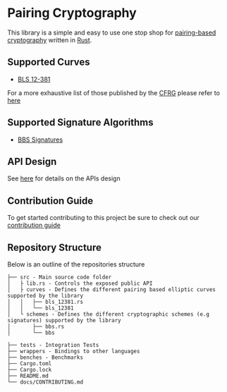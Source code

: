 # Pairing Cryptography

This library is a simple and easy to use one stop shop for [pairing-based cryptography](https://en.wikipedia.org/wiki/Pairing-based_cryptography) written in [Rust](rust-lang.org).

## Supported Curves

- [BLS 12-381](https://tools.ietf.org/html/draft-irtf-cfrg-pairing-friendly-curves-09#section-4.2.1)

For a more exhaustive list of those published by the [CFRG](https://irtf.org/cfrg) please refer to [here](https://tools.ietf.org/html/draft-irtf-cfrg-pairing-friendly-curves-09)

## Supported Signature Algorithms

- [BBS Signatures](https://identity.foundation/bbs-signature/draft-bbs-signatures.html)

## API Design

See [here](./docs/API.md) for details on the APIs design

## Contribution Guide

To get started contributing to this project be sure to check out our [contribution guide](./docs/CONTRIBUTING.md)

## Repository Structure

Below is an outline of the repositories structure

```
├── src - Main source code folder
│   ├ lib.rs - Controls the exposed public API
│   ├ curves - Defines the different pairing based elliptic curves supported by the library
│   │   ├── bls_12381.rs
│   │   └── bls_12381
│   └ schemes - Defines the different cryptographic schemes (e.g signatures) supported by the library
│       ├── bbs.rs
│       └── bbs

├── tests - Integration Tests
├── wrappers - Bindings to other languages
├── benches - Benchmarks
├── Cargo.toml
├── Cargo.lock
├── README.md
└── docs/CONTRIBUTING.md
```
